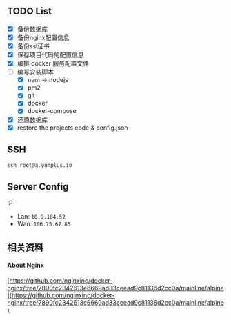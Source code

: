 ## TODO List

- [x] 备份数据库
- [x] 备份nginx配置信息
- [x] 备份ssl证书
- [x] 保存项目代码的配置信息
- [x] 编排 docker 服务配置文件
- [ ] 编写安装脚本
  - [x] nvm -> nodejs
  - [x] pm2
  - [x] git 
  - [x] docker
  - [x] docker-compose
- [x] 还原数据库
- [x] restore the projects code & config.json

## SSH

`ssh root@a.yunplus.io`

## Server Config

IP
- Lan: `10.9.184.52`
- Wan: `106.75.67.85`

## 相关资料

#### About Nginx

[https://github.com/nginxinc/docker-nginx/tree/7890fc2342613e6669ad83ceead9c81136d2cc0a/mainline/alpine](https://github.com/nginxinc/docker-nginx/tree/7890fc2342613e6669ad83ceead9c81136d2cc0a/mainline/alpine)